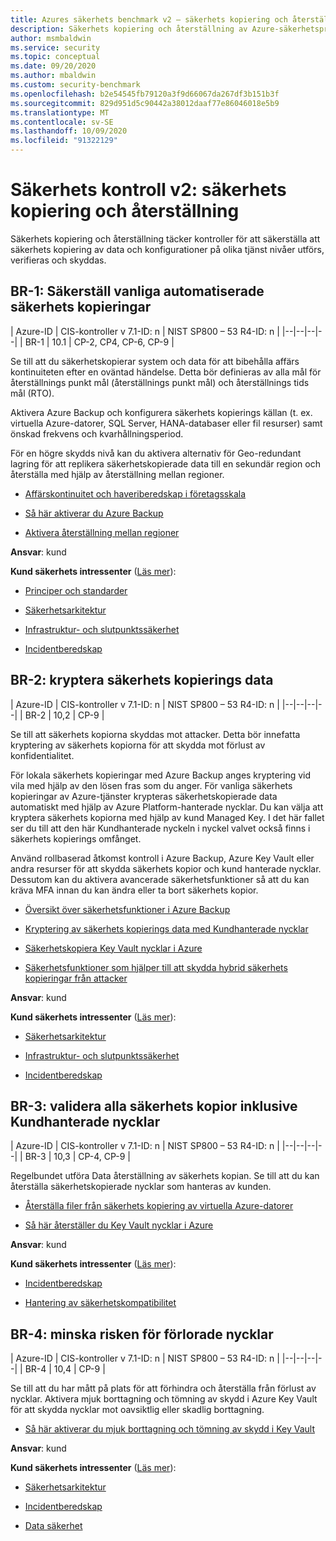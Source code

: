 ```yaml
---
title: Azures säkerhets benchmark v2 – säkerhets kopiering och återställning
description: Säkerhets kopiering och återställning av Azure-säkerhetsprestandatest v2
author: msmbaldwin
ms.service: security
ms.topic: conceptual
ms.date: 09/20/2020
ms.author: mbaldwin
ms.custom: security-benchmark
ms.openlocfilehash: b2e54545fb79120a3f9d66067da267df3b151b3f
ms.sourcegitcommit: 829d951d5c90442a38012daaf77e86046018e5b9
ms.translationtype: MT
ms.contentlocale: sv-SE
ms.lasthandoff: 10/09/2020
ms.locfileid: "91322129"
---
```

# <a name="security-control-v2-backup-and-recovery"></a>Säkerhets kontroll v2: säkerhets kopiering och återställning

Säkerhets kopiering och återställning täcker kontroller för att säkerställa att säkerhets kopiering av data och konfigurationer på olika tjänst nivåer utförs, verifieras och skyddas.

## <a name="br-1-ensure-regular-automated-backups"></a>BR-1: Säkerställ vanliga automatiserade säkerhets kopieringar

| Azure-ID | CIS-kontroller v 7.1-ID: n | NIST SP800 – 53 R4-ID: n |
|--|--|--|--|
| BR-1 | 10.1 | CP-2, CP4, CP-6, CP-9 |

Se till att du säkerhetskopierar system och data för att bibehålla affärs kontinuiteten efter en oväntad händelse. Detta bör definieras av alla mål för återställnings punkt mål (återställnings punkt mål) och återställnings tids mål (RTO).

Aktivera Azure Backup och konfigurera säkerhets kopierings källan (t. ex. virtuella Azure-datorer, SQL Server, HANA-databaser eller fil resurser) samt önskad frekvens och kvarhållningsperiod.  

För en högre skydds nivå kan du aktivera alternativ för Geo-redundant lagring för att replikera säkerhetskopierade data till en sekundär region och återställa med hjälp av återställning mellan regioner.

- [Affärskontinuitet och haveriberedskap i företagsskala](/azure/cloud-adoption-framework/ready/enterprise-scale/business-continuity-and-disaster-recovery)

- [Så här aktiverar du Azure Backup](/azure/backup/)

- [Aktivera återställning mellan regioner](/azure/backup/backup-azure-arm-restore-vms#cross-region-restore)

**Ansvar**: kund

**Kund säkerhets intressenter** ([Läs mer](/azure/cloud-adoption-framework/organize/cloud-security#security-functions)):

- [Principer och standarder](/azure/cloud-adoption-framework/organize/cloud-security-policy-standards)

- [Säkerhetsarkitektur](/azure/cloud-adoption-framework/organize/cloud-security-architecture)

- [Infrastruktur- och slutpunktssäkerhet](/azure/cloud-adoption-framework/organize/cloud-security-infrastructure-endpoint)

- [Incidentberedskap](/azure/cloud-adoption-framework/organize/cloud-security-incident-preparation)

## <a name="br-2-encrypt-backup-data"></a>BR-2: kryptera säkerhets kopierings data

| Azure-ID | CIS-kontroller v 7.1-ID: n | NIST SP800 – 53 R4-ID: n |
|--|--|--|--|
| BR-2 | 10,2 | CP-9 |

Se till att säkerhets kopiorna skyddas mot attacker. Detta bör innefatta kryptering av säkerhets kopiorna för att skydda mot förlust av konfidentialitet.   

För lokala säkerhets kopieringar med Azure Backup anges kryptering vid vila med hjälp av den lösen fras som du anger. För vanliga säkerhets kopieringar av Azure-tjänster krypteras säkerhetskopierade data automatiskt med hjälp av Azure Platform-hanterade nycklar. Du kan välja att kryptera säkerhets kopiorna med hjälp av kund Managed Key. I det här fallet ser du till att den här Kundhanterade nyckeln i nyckel valvet också finns i säkerhets kopierings omfånget. 

Använd rollbaserad åtkomst kontroll i Azure Backup, Azure Key Vault eller andra resurser för att skydda säkerhets kopior och kund hanterade nycklar. Dessutom kan du aktivera avancerade säkerhetsfunktioner så att du kan kräva MFA innan du kan ändra eller ta bort säkerhets kopior.

- [Översikt över säkerhetsfunktioner i Azure Backup](/azure/backup/security-overview)

- [Kryptering av säkerhets kopierings data med Kundhanterade nycklar](/azure/backup/encryption-at-rest-with-cmk) 

- [Säkerhetskopiera Key Vault nycklar i Azure](https://docs.microsoft.com/powershell/module/azurerm.keyvault/backup-azurekeyvaultkey?view=azurermps-6.13.0)

- [Säkerhetsfunktioner som hjälper till att skydda hybrid säkerhets kopieringar från attacker](/azure/backup/backup-azure-security-feature#prevent-attacks)

**Ansvar**: kund

**Kund säkerhets intressenter** ([Läs mer](/azure/cloud-adoption-framework/organize/cloud-security#security-functions)):

- [Säkerhetsarkitektur](/azure/cloud-adoption-framework/organize/cloud-security-architecture)

- [Infrastruktur- och slutpunktssäkerhet](/azure/cloud-adoption-framework/organize/cloud-security-infrastructure-endpoint)

- [Incidentberedskap](/azure/cloud-adoption-framework/organize/cloud-security-incident-preparation)

## <a name="br-3-validate-all-backups-including-customer-managed-keys"></a>BR-3: validera alla säkerhets kopior inklusive Kundhanterade nycklar

| Azure-ID | CIS-kontroller v 7.1-ID: n | NIST SP800 – 53 R4-ID: n |
|--|--|--|--|
| BR-3 | 10,3 | CP-4, CP-9 |

Regelbundet utföra Data återställning av säkerhets kopian. Se till att du kan återställa säkerhetskopierade nycklar som hanteras av kunden.

- [Återställa filer från säkerhets kopiering av virtuella Azure-datorer](/azure/backup/backup-azure-restore-files-from-vm)

- [Så här återställer du Key Vault nycklar i Azure](https://docs.microsoft.com/powershell/module/azurerm.keyvault/restore-azurekeyvaultkey?view=azurermps-6.13.0)

**Ansvar**: kund

**Kund säkerhets intressenter** ([Läs mer](/azure/cloud-adoption-framework/organize/cloud-security#security-functions)):

- [Incidentberedskap](/azure/cloud-adoption-framework/organize/cloud-security-incident-preparation)

- [Hantering av säkerhetskompatibilitet](/azure/cloud-adoption-framework/organize/cloud-security-compliance-management)

## <a name="br-4-mitigate-risk-of-lost-keys"></a>BR-4: minska risken för förlorade nycklar

| Azure-ID | CIS-kontroller v 7.1-ID: n | NIST SP800 – 53 R4-ID: n |
|--|--|--|--|
| BR-4 | 10,4 | CP-9 |

Se till att du har mått på plats för att förhindra och återställa från förlust av nycklar. Aktivera mjuk borttagning och tömning av skydd i Azure Key Vault för att skydda nycklar mot oavsiktlig eller skadlig borttagning.  

- [Så här aktiverar du mjuk borttagning och tömning av skydd i Key Vault](https://docs.microsoft.com/azure/storage/blobs/storage-blob-soft-delete?tabs=azure-portal)

**Ansvar**: kund

**Kund säkerhets intressenter** ([Läs mer](/azure/cloud-adoption-framework/organize/cloud-security#security-functions)):

- [Säkerhetsarkitektur](/azure/cloud-adoption-framework/organize/cloud-security-architecture)

- [Incidentberedskap](/azure/cloud-adoption-framework/organize/cloud-security-incident-preparation)

- [Data säkerhet](/azure/cloud-adoption-framework/organize/cloud-security-data-security)

